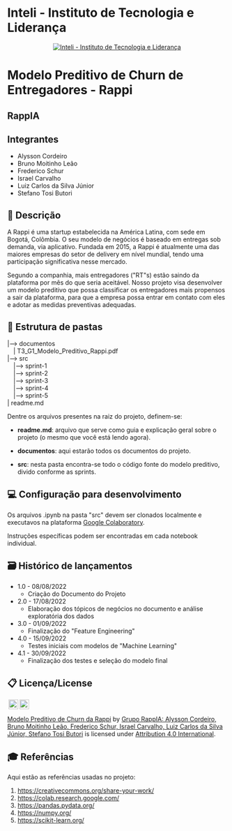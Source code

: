 # Inteli - Instituto de Tecnologia e Liderança

<p align="center">
<a href= "https://www.inteli.edu.br/"><img src="https://www.inteli.edu.br/wp-content/uploads/2021/08/20172028/marca_1-2.png" alt="Inteli - Instituto de Tecnologia e Liderança" border="0"></a>
</p>

# Modelo Preditivo de Churn de Entregadores - Rappi

## RappIA

## Integrantes
- Alysson Cordeiro
- Bruno Moitinho Leão
- Frederico Schur
- Israel Carvalho
- Luiz Carlos da Silva Júnior
- Stefano Tosi Butori

## 📝 Descrição

A Rappi é uma startup estabelecida na América Latina, com sede em Bogotá, Colômbia. O seu modelo de negócios é baseado em entregas sob demanda, via aplicativo. Fundada em 2015, a Rappi é atualmente uma das maiores empresas do setor de delivery em nível mundial, tendo uma participação significativa nesse mercado.

Segundo a companhia, mais entregadores ("RT"s) estão saindo da plataforma por mês do que seria aceitável. Nosso projeto visa desenvolver um modelo preditivo que possa classificar os entregadores mais propensos a sair da plataforma, para que a empresa possa entrar em contato com eles e adotar as medidas preventivas adequadas.

## 📁 Estrutura de pastas

|--> documentos<br>
  &emsp;| T3_G1_Modelo_Preditivo_Rappi.pdf<br>
|--> src<br>
  &emsp;|--> sprint-1<br>
  &emsp;|--> sprint-2<br>
  &emsp;|--> sprint-3<br>
  &emsp;|--> sprint-4<br>
  &emsp;|--> sprint-5<br>
| readme.md<br>

Dentre os arquivos presentes na raiz do projeto, definem-se:

- <b>readme.md</b>: arquivo que serve como guia e explicação geral sobre o projeto (o mesmo que você está lendo agora).

- <b>documentos</b>: aqui estarão todos os documentos do projeto.

- <b>src</b>: nesta pasta encontra-se todo o código fonte do modelo preditivo, divido conforme as sprints.

## 💻 Configuração para desenvolvimento

Os arquivos .ipynb na pasta "src" devem ser clonados localmente e executavos na plataforma [Google Colaboratory](https://colab.research.google.com/).

Instruções específicas podem ser encontradas em cada notebook individual.

## 🗃 Histórico de lançamentos

* 1.0 - 08/08/2022
    * Criação do Documento do Projeto
* 2.0 - 17/08/2022
    * Elaboração dos tópicos de negócios no documento e análise exploratória dos dados
* 3.0 - 01/09/2022
    * Finalização do "Feature Engineering"
* 4.0 - 15/09/2022
    * Testes iniciais com modelos de "Machine Learning"
* 4.1 - 30/09/2022
    * Finalização dos testes e seleção do modelo final

## 📋 Licença/License

<img style="height:22px!important;margin-left:3px;vertical-align:text-bottom;" src="https://mirrors.creativecommons.org/presskit/icons/cc.svg?ref=chooser-v1"><img style="height:22px!important;margin-left:3px;vertical-align:text-bottom;" src="https://mirrors.creativecommons.org/presskit/icons/by.svg?ref=chooser-v1"><p xmlns:cc="http://creativecommons.org/ns#" xmlns:dct="http://purl.org/dc/terms/"><a property="dct:title" rel="cc:attributionURL" href="">Modelo Preditivo de Churn da Rappi</a> by <a rel="cc:attributionURL dct:creator" property="cc:attributionName" href="">Grupo RappIA: Alysson Cordeiro, Bruno Moitinho Leão, Frederico Schur, Israel Carvalho, Luiz Carlos da Silva Júnior, Stefano Tosi Butori</a> is licensed under <a href="http://creativecommons.org/licenses/by/4.0/?ref=chooser-v1" target="_blank" rel="license noopener noreferrer" style="display:inline-block;">Attribution 4.0 International</a>.</p>

## 🎓 Referências

Aqui estão as referências usadas no projeto:

1. <https://creativecommons.org/share-your-work/>
2. <https://colab.research.google.com/>
3. <https://pandas.pydata.org/>
4. <https://numpy.org/>
5. <https://scikit-learn.org/>
